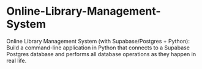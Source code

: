 # Online-Library-Management-System
Online Library Management System (with Supabase/Postgres + Python): Build a command-line application in Python that connects to a Supabase Postgres database and performs all database operations as they happen in real life.

